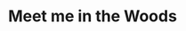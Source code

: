 ---
layout: product
id: 1419065327678
title: Meet me in the Woods
body_html: >-
  <p>Taken in the woods of North Vancouver in 2017.</p>

  <p>This print is influenced heavily by the album Strange Trails by Lord Huron. Most of the hikes we went on around BC were fueled by blasting that album on the drive up.</p>

  <p> </p>
vendor: Connell McCarthy
product_type: Photo Print
created_at: 2018-08-22T19:48:26-04:00
handle: meet-me-in-the-woods
updated_at: 2022-01-18T10:42:33-05:00
published_at: 2018-08-22T19:38:24-04:00
template_suffix: ""
status: active
published_scope: global
tags: Batch 01, forest, Print, summer, Trees
admin_graphql_api_id: gid://shopify/Product/1419065327678
variants:
  - id: 39577045139518
    product_id: 1419065327678
    title: 8x10” / Full Colour
    price: "35.00"
    sku: CM-PP-B1-07-XXS-FC
    position: 1
    inventory_policy: deny
    compare_at_price: null
    fulfillment_service: manual
    inventory_management: null
    option1: 8x10”
    option2: Full Colour
    option3: null
    created_at: 2021-09-01T11:47:34-04:00
    updated_at: 2021-09-01T11:48:05-04:00
    taxable: true
    barcode: ""
    grams: 208
    image_id: 6198845079614
    weight: 0.208
    weight_unit: kg
    inventory_item_id: 41671485784126
    inventory_quantity: 0
    old_inventory_quantity: 0
    requires_shipping: true
    admin_graphql_api_id: gid://shopify/ProductVariant/39577045139518
  - id: 39577045172286
    product_id: 1419065327678
    title: 8x10” / Black & White
    price: "35.00"
    sku: CM-PP-B1-07-XXS-BW
    position: 2
    inventory_policy: deny
    compare_at_price: null
    fulfillment_service: manual
    inventory_management: null
    option1: 8x10”
    option2: Black & White
    option3: null
    created_at: 2021-09-01T11:47:34-04:00
    updated_at: 2021-09-01T11:48:05-04:00
    taxable: true
    barcode: ""
    grams: 208
    image_id: 6198845046846
    weight: 0.208
    weight_unit: kg
    inventory_item_id: 41671485816894
    inventory_quantity: 0
    old_inventory_quantity: 0
    requires_shipping: true
    admin_graphql_api_id: gid://shopify/ProductVariant/39577045172286
  - id: 39577045205054
    product_id: 1419065327678
    title: 8.5x11” / Full Colour
    price: "35.00"
    sku: CM-PP-B1-07-XS-FC
    position: 3
    inventory_policy: deny
    compare_at_price: null
    fulfillment_service: manual
    inventory_management: null
    option1: 8.5x11”
    option2: Full Colour
    option3: null
    created_at: 2021-09-01T11:47:34-04:00
    updated_at: 2021-09-01T11:48:06-04:00
    taxable: true
    barcode: ""
    grams: 208
    image_id: 6198845079614
    weight: 0.208
    weight_unit: kg
    inventory_item_id: 41671485849662
    inventory_quantity: 0
    old_inventory_quantity: 0
    requires_shipping: true
    admin_graphql_api_id: gid://shopify/ProductVariant/39577045205054
  - id: 39577045237822
    product_id: 1419065327678
    title: 8.5x11” / Black & White
    price: "35.00"
    sku: CM-PP-B1-07-XS-BW
    position: 4
    inventory_policy: deny
    compare_at_price: null
    fulfillment_service: manual
    inventory_management: null
    option1: 8.5x11”
    option2: Black & White
    option3: null
    created_at: 2021-09-01T11:47:34-04:00
    updated_at: 2021-09-01T11:48:06-04:00
    taxable: true
    barcode: ""
    grams: 208
    image_id: 6198845046846
    weight: 0.208
    weight_unit: kg
    inventory_item_id: 41671485882430
    inventory_quantity: 0
    old_inventory_quantity: 0
    requires_shipping: true
    admin_graphql_api_id: gid://shopify/ProductVariant/39577045237822
  - id: 39577045270590
    product_id: 1419065327678
    title: 13x19” / Full Colour
    price: "40.00"
    sku: CM-PP-B1-07-S-FC
    position: 5
    inventory_policy: deny
    compare_at_price: null
    fulfillment_service: manual
    inventory_management: null
    option1: 13x19”
    option2: Full Colour
    option3: null
    created_at: 2021-09-01T11:47:34-04:00
    updated_at: 2021-09-01T11:48:06-04:00
    taxable: true
    barcode: ""
    grams: 208
    image_id: 6198845079614
    weight: 0.208
    weight_unit: kg
    inventory_item_id: 41671485915198
    inventory_quantity: 0
    old_inventory_quantity: 0
    requires_shipping: true
    admin_graphql_api_id: gid://shopify/ProductVariant/39577045270590
  - id: 39577045303358
    product_id: 1419065327678
    title: 13x19” / Black & White
    price: "40.00"
    sku: CM-PP-B1-07-S-BW
    position: 6
    inventory_policy: deny
    compare_at_price: null
    fulfillment_service: manual
    inventory_management: null
    option1: 13x19”
    option2: Black & White
    option3: null
    created_at: 2021-09-01T11:47:34-04:00
    updated_at: 2021-09-01T11:48:06-04:00
    taxable: true
    barcode: ""
    grams: 208
    image_id: 6198845046846
    weight: 0.208
    weight_unit: kg
    inventory_item_id: 41671485947966
    inventory_quantity: 0
    old_inventory_quantity: 0
    requires_shipping: true
    admin_graphql_api_id: gid://shopify/ProductVariant/39577045303358
  - id: 39577045336126
    product_id: 1419065327678
    title: 16x20” / Full Colour
    price: "50.00"
    sku: CM-PP-B1-07-M-FC
    position: 7
    inventory_policy: deny
    compare_at_price: null
    fulfillment_service: manual
    inventory_management: null
    option1: 16x20”
    option2: Full Colour
    option3: null
    created_at: 2021-09-01T11:47:34-04:00
    updated_at: 2021-09-01T11:48:06-04:00
    taxable: true
    barcode: ""
    grams: 208
    image_id: 6198845079614
    weight: 0.208
    weight_unit: kg
    inventory_item_id: 41671485980734
    inventory_quantity: 0
    old_inventory_quantity: 0
    requires_shipping: true
    admin_graphql_api_id: gid://shopify/ProductVariant/39577045336126
  - id: 39577045368894
    product_id: 1419065327678
    title: 16x20” / Black & White
    price: "50.00"
    sku: CM-PP-B1-07-M-BW
    position: 8
    inventory_policy: deny
    compare_at_price: null
    fulfillment_service: manual
    inventory_management: null
    option1: 16x20”
    option2: Black & White
    option3: null
    created_at: 2021-09-01T11:47:34-04:00
    updated_at: 2021-09-01T11:48:06-04:00
    taxable: true
    barcode: ""
    grams: 208
    image_id: 6198845046846
    weight: 0.208
    weight_unit: kg
    inventory_item_id: 41671486013502
    inventory_quantity: 0
    old_inventory_quantity: 0
    requires_shipping: true
    admin_graphql_api_id: gid://shopify/ProductVariant/39577045368894
  - id: 39577045401662
    product_id: 1419065327678
    title: 20x24” / Full Colour
    price: "60.00"
    sku: CM-PP-B1-07-L-FC
    position: 9
    inventory_policy: deny
    compare_at_price: null
    fulfillment_service: manual
    inventory_management: null
    option1: 20x24”
    option2: Full Colour
    option3: null
    created_at: 2021-09-01T11:47:34-04:00
    updated_at: 2021-09-01T11:48:06-04:00
    taxable: true
    barcode: ""
    grams: 208
    image_id: 6198845079614
    weight: 0.208
    weight_unit: kg
    inventory_item_id: 41671486046270
    inventory_quantity: 0
    old_inventory_quantity: 0
    requires_shipping: true
    admin_graphql_api_id: gid://shopify/ProductVariant/39577045401662
  - id: 39577045434430
    product_id: 1419065327678
    title: 20x24” / Black & White
    price: "60.00"
    sku: CM-PP-B1-07-L-BW
    position: 10
    inventory_policy: deny
    compare_at_price: null
    fulfillment_service: manual
    inventory_management: null
    option1: 20x24”
    option2: Black & White
    option3: null
    created_at: 2021-09-01T11:47:34-04:00
    updated_at: 2021-09-01T11:48:06-04:00
    taxable: true
    barcode: ""
    grams: 208
    image_id: 6198845046846
    weight: 0.208
    weight_unit: kg
    inventory_item_id: 41671486079038
    inventory_quantity: 0
    old_inventory_quantity: 0
    requires_shipping: true
    admin_graphql_api_id: gid://shopify/ProductVariant/39577045434430
  - id: 39577045467198
    product_id: 1419065327678
    title: 20x30” / Full Colour
    price: "70.00"
    sku: CM-PP-B1-07-XL-FC
    position: 11
    inventory_policy: deny
    compare_at_price: null
    fulfillment_service: manual
    inventory_management: null
    option1: 20x30”
    option2: Full Colour
    option3: null
    created_at: 2021-09-01T11:47:34-04:00
    updated_at: 2021-09-01T11:48:06-04:00
    taxable: true
    barcode: ""
    grams: 208
    image_id: 6198845079614
    weight: 0.208
    weight_unit: kg
    inventory_item_id: 41671486111806
    inventory_quantity: 0
    old_inventory_quantity: 0
    requires_shipping: true
    admin_graphql_api_id: gid://shopify/ProductVariant/39577045467198
  - id: 39577045499966
    product_id: 1419065327678
    title: 20x30” / Black & White
    price: "70.00"
    sku: CM-PP-B1-07-XL-BW
    position: 12
    inventory_policy: deny
    compare_at_price: null
    fulfillment_service: manual
    inventory_management: null
    option1: 20x30”
    option2: Black & White
    option3: null
    created_at: 2021-09-01T11:47:35-04:00
    updated_at: 2021-09-01T11:48:06-04:00
    taxable: true
    barcode: ""
    grams: 208
    image_id: 6198845046846
    weight: 0.208
    weight_unit: kg
    inventory_item_id: 41671486144574
    inventory_quantity: 0
    old_inventory_quantity: 0
    requires_shipping: true
    admin_graphql_api_id: gid://shopify/ProductVariant/39577045499966
  - id: 39577045532734
    product_id: 1419065327678
    title: 24x36” / Full Colour
    price: "90.00"
    sku: CM-PP-B1-07-XXL-FC
    position: 13
    inventory_policy: deny
    compare_at_price: null
    fulfillment_service: manual
    inventory_management: null
    option1: 24x36”
    option2: Full Colour
    option3: null
    created_at: 2021-09-01T11:47:35-04:00
    updated_at: 2021-09-01T11:48:06-04:00
    taxable: true
    barcode: ""
    grams: 208
    image_id: 6198845079614
    weight: 0.208
    weight_unit: kg
    inventory_item_id: 41671486177342
    inventory_quantity: 0
    old_inventory_quantity: 0
    requires_shipping: true
    admin_graphql_api_id: gid://shopify/ProductVariant/39577045532734
  - id: 39577045565502
    product_id: 1419065327678
    title: 24x36” / Black & White
    price: "90.00"
    sku: CM-PP-B1-07-XXL-BW
    position: 14
    inventory_policy: deny
    compare_at_price: null
    fulfillment_service: manual
    inventory_management: null
    option1: 24x36”
    option2: Black & White
    option3: null
    created_at: 2021-09-01T11:47:35-04:00
    updated_at: 2021-09-01T11:48:06-04:00
    taxable: true
    barcode: ""
    grams: 208
    image_id: 6198845046846
    weight: 0.208
    weight_unit: kg
    inventory_item_id: 41671486210110
    inventory_quantity: 0
    old_inventory_quantity: 0
    requires_shipping: true
    admin_graphql_api_id: gid://shopify/ProductVariant/39577045565502
  - id: 39577045598270
    product_id: 1419065327678
    title: 30x40” / Full Colour
    price: "100.00"
    sku: CM-PP-B1-07-XXXL-FC
    position: 15
    inventory_policy: deny
    compare_at_price: null
    fulfillment_service: manual
    inventory_management: null
    option1: 30x40”
    option2: Full Colour
    option3: null
    created_at: 2021-09-01T11:47:35-04:00
    updated_at: 2021-09-01T11:48:06-04:00
    taxable: true
    barcode: ""
    grams: 208
    image_id: 6198845079614
    weight: 0.208
    weight_unit: kg
    inventory_item_id: 41671486242878
    inventory_quantity: 0
    old_inventory_quantity: 0
    requires_shipping: true
    admin_graphql_api_id: gid://shopify/ProductVariant/39577045598270
  - id: 39577045631038
    product_id: 1419065327678
    title: 30x40” / Black & White
    price: "100.00"
    sku: CM-PP-B1-07-XXXL-BW
    position: 16
    inventory_policy: deny
    compare_at_price: null
    fulfillment_service: manual
    inventory_management: null
    option1: 30x40”
    option2: Black & White
    option3: null
    created_at: 2021-09-01T11:47:35-04:00
    updated_at: 2021-09-01T11:48:06-04:00
    taxable: true
    barcode: ""
    grams: 208
    image_id: 6198845046846
    weight: 0.208
    weight_unit: kg
    inventory_item_id: 41671486275646
    inventory_quantity: 0
    old_inventory_quantity: 0
    requires_shipping: true
    admin_graphql_api_id: gid://shopify/ProductVariant/39577045631038
options:
  - id: 1948200828990
    product_id: 1419065327678
    name: Size
    position: 1
    values:
      - 8x10”
      - 8.5x11”
      - 13x19”
      - 16x20”
      - 20x24”
      - 20x30”
      - 24x36”
      - 30x40”
  - id: 8589805486142
    product_id: 1419065327678
    name: Color
    position: 2
    values:
      - Full Colour
      - Black & White
images:
  - id: 6198845079614
    product_id: 1419065327678
    position: 1
    created_at: 2019-03-04T19:39:28-05:00
    updated_at: 2019-10-20T18:44:16-04:00
    alt: null
    width: 1000
    height: 1500
    src: https://cdn.shopify.com/s/files/1/1624/2355/products/CM---Meet-me-in-the-Woods-_Product-Mockup_-2019.jpg?v=1571611456
    variant_ids:
      - 39577045139518
      - 39577045205054
      - 39577045270590
      - 39577045336126
      - 39577045401662
      - 39577045467198
      - 39577045532734
      - 39577045598270
    admin_graphql_api_id: gid://shopify/ProductImage/6198845079614
  - id: 6198845046846
    product_id: 1419065327678
    position: 2
    created_at: 2019-03-04T19:39:27-05:00
    updated_at: 2019-10-20T18:44:16-04:00
    alt: null
    width: 1000
    height: 1500
    src: https://cdn.shopify.com/s/files/1/1624/2355/products/CM---Meet-me-in-the-Woods-_Product-Mockup-2019_-B_W.jpg?v=1571611456
    variant_ids:
      - 39577045172286
      - 39577045237822
      - 39577045303358
      - 39577045368894
      - 39577045434430
      - 39577045499966
      - 39577045565502
      - 39577045631038
    admin_graphql_api_id: gid://shopify/ProductImage/6198845046846
  - id: 28230129745982
    product_id: 1419065327678
    position: 3
    created_at: 2021-05-04T19:59:43-04:00
    updated_at: 2021-05-04T19:59:43-04:00
    alt: null
    width: 2000
    height: 1800
    src: https://cdn.shopify.com/s/files/1/1624/2355/products/PAR_02_0001_678ff90f-41ac-4fc7-ba73-bf20566ab84e.png?v=1620172783
    variant_ids: []
    admin_graphql_api_id: gid://shopify/ProductImage/28230129745982
image:
  id: 6198845079614
  product_id: 1419065327678
  position: 1
  created_at: 2019-03-04T19:39:28-05:00
  updated_at: 2019-10-20T18:44:16-04:00
  alt: null
  width: 1000
  height: 1500
  src: https://cdn.shopify.com/s/files/1/1624/2355/products/CM---Meet-me-in-the-Woods-_Product-Mockup_-2019.jpg?v=1571611456
  variant_ids:
    - 39577045139518
    - 39577045205054
    - 39577045270590
    - 39577045336126
    - 39577045401662
    - 39577045467198
    - 39577045532734
    - 39577045598270
  admin_graphql_api_id: gid://shopify/ProductImage/6198845079614

---